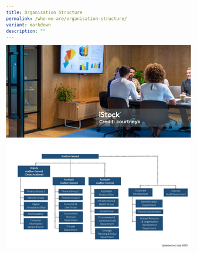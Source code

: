 ```yaml
---
title: Organisation Structure
permalink: /who-we-are/organisation-structure/
variant: markdown
description: ""
---
```

![](/images/banner_organisation.jpg)

![](/images/org_chart_2023___1_jul_2023.jpg)